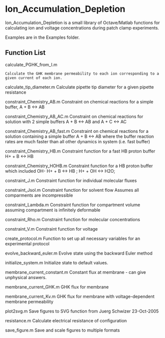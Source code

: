 # Ion_Accumulation_Depletion


Ion_Accumulation_Depletion is a small library of Octave/Matlab functions for calculating ion and voltage concentrations during patch clamp experiments.

Examples are in the Examples folder.

## Function List

calculate_PGHK_from_I.m
	
	Calculate the GHK membrane permeability to each ion corresponding to a given current of each ion.
    
calculate_tip_diameter.m
	Calculate pipette tip diameter for a given pipette resistance

constraint_Chemistry_AB.m
 	Constraint on chemical reactions for a simple buffer, A + B <-> AB 

constraint_Chemistry_AB_AC.m
 	Constraint on chemical reactions for solution with 2 simple buffers
    A + B <-> AB  and   A + C <-> AC 

constraint_Chemistry_AB_fast.m
 	Constraint on chemical reactions for a solution containing 
    a simple buffer  A + B <-> AB where the buffer reaction 
    rates are much faster than all other dynamics in system (i.e. fast buffer)

constraint_Chemistry_HB.m 
	Constraint function for a fast HB proton buffer
            H+ + B <-> HB
 
constraint_Chemistry_HOHB.m 
	Constraint function for a HB proton buffer
	which included OH-
          H+ + B   <-> HB ;
          H+ + OH  <-> H2O;

constraint_J.m
	Constraint function for individual molecular fluxes

constraint_Jsol.m
	Constraint function for solvent flow
    Assumes all comparments are incompressible

constraint_Lambda.m
    Constraint function for compartment volume
    assuming compartment is infinitely deformable

constraint_Rho.m
	Constraint function for molecular concentrations

constraint_V.m
	Constraint function for voltage

create_protocol.m
    Function to set up all necessary variables for an experimental protocol

evolve_backward_euler.m
	Evolve state using the backward Euler method

initialize_system.m
	Initialize state to default values.

membrane_current_constant.m
	Constant flux at membrane - can give unphysical answers.

membrane_current_GHK.m
	GHK flux for membrane

membrane_current_Kv.m
	GHK flux for membrane with voltage-dependent membrane permeability

plot2svg.m
Save figures to SVG function from Juerg Schwizer 23-Oct-2005

resistance.m
	Calculate electrical resistance of configuration
	
save_figure.m
	Save and scale figures to multiple formats
